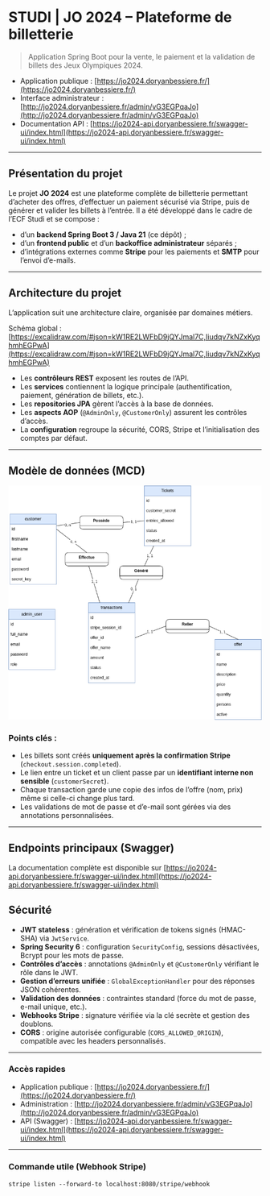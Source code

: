 # STUDI | JO 2024 – Plateforme de billetterie

> Application Spring Boot pour la vente, le paiement et la validation de billets des Jeux Olympiques 2024.

* Application publique : [https://jo2024.doryanbessiere.fr/](https://jo2024.doryanbessiere.fr/)
* Interface administrateur : [http://jo2024.doryanbessiere.fr/admin/vG3EGPqaJo](http://jo2024.doryanbessiere.fr/admin/vG3EGPqaJo)
* Documentation API : [https://jo2024-api.doryanbessiere.fr/swagger-ui/index.html](https://jo2024-api.doryanbessiere.fr/swagger-ui/index.html)

---

## Présentation du projet

Le projet **JO 2024** est une plateforme complète de billetterie permettant d’acheter des offres, d’effectuer un paiement sécurisé via Stripe, puis de générer et valider les billets à l’entrée.
Il a été développé dans le cadre de l’ECF Studi et se compose :

* d’un **backend Spring Boot 3 / Java 21** (ce dépôt) ;
* d’un **frontend public** et d’un **backoffice administrateur** séparés ;
* d’intégrations externes comme **Stripe** pour les paiements et **SMTP** pour l’envoi d’e-mails.

---

## Architecture du projet

L’application suit une architecture claire, organisée par domaines métiers.

Schéma global :
[https://excalidraw.com/#json=kW1RE2LWFbD9jQYJmal7C,Iiudqv7kNZxKyqhmhEGPwA](https://excalidraw.com/#json=kW1RE2LWFbD9jQYJmal7C,Iiudqv7kNZxKyqhmhEGPwA)

* Les **contrôleurs REST** exposent les routes de l’API.
* Les **services** contiennent la logique principale (authentification, paiement, génération de billets, etc.).
* Les **repositories JPA** gèrent l’accès à la base de données.
* Les **aspects AOP** (`@AdminOnly`, `@CustomerOnly`) assurent les contrôles d’accès.
* La **configuration** regroupe la sécurité, CORS, Stripe et l’initialisation des comptes par défaut.

---

## Modèle de données (MCD)

<img src="https://github.com/BDoryan/studi-jo2024-backend/blob/master/docs/imgs/mcd.png?raw=true" alt="MCD JO 2024" width="600"/>

### Points clés :

* Les billets sont créés **uniquement après la confirmation Stripe** (`checkout.session.completed`).
* Le lien entre un ticket et un client passe par un **identifiant interne non sensible** (`customerSecret`).
* Chaque transaction garde une copie des infos de l’offre (nom, prix) même si celle-ci change plus tard.
* Les validations de mot de passe et d’e-mail sont gérées via des annotations personnalisées.

---

## Endpoints principaux (Swagger)

La documentation complète est disponible sur [https://jo2024-api.doryanbessiere.fr/swagger-ui/index.html](https://jo2024-api.doryanbessiere.fr/swagger-ui/index.html)

## Sécurité

* **JWT stateless** : génération et vérification de tokens signés (HMAC-SHA) via `JwtService`.
* **Spring Security 6** : configuration `SecurityConfig`, sessions désactivées, Bcrypt pour les mots de passe.
* **Contrôles d’accès** : annotations `@AdminOnly` et `@CustomerOnly` vérifiant le rôle dans le JWT.
* **Gestion d’erreurs unifiée** : `GlobalExceptionHandler` pour des réponses JSON cohérentes.
* **Validation des données** : contraintes standard (force du mot de passe, e-mail unique, etc.).
* **Webhooks Stripe** : signature vérifiée via la clé secrète et gestion des doublons.
* **CORS** : origine autorisée configurable (`CORS_ALLOWED_ORIGIN`), compatible avec les headers personnalisés.

---

### Accès rapides

* Application publique : [https://jo2024.doryanbessiere.fr/](https://jo2024.doryanbessiere.fr/)
* Administration : [http://jo2024.doryanbessiere.fr/admin/vG3EGPqaJo](http://jo2024.doryanbessiere.fr/admin/vG3EGPqaJo)
* API (Swagger) : [https://jo2024-api.doryanbessiere.fr/swagger-ui/index.html](https://jo2024-api.doryanbessiere.fr/swagger-ui/index.html)

---

### Commande utile (Webhook Stripe)

```
stripe listen --forward-to localhost:8080/stripe/webhook
```